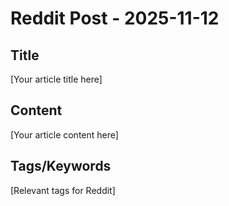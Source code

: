 # Reddit Post - 2025-11-12

## Title
[Your article title here]

## Content
[Your article content here]

## Tags/Keywords
[Relevant tags for Reddit]
